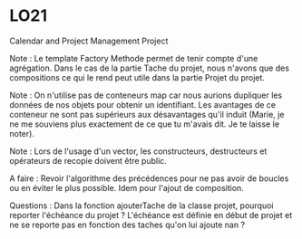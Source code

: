 # LO21
Calendar and Project Management Project

Note : Le template Factory Methode permet de tenir compte d'une agrégation. Dans le cas de la partie Tache du projet, nous n'avons que des compositions ce qui le rend peut utile dans la partie Projet du projet.

Note : On n'utilise pas de conteneurs map car nous aurions dupliquer les données de nos objets pour obtenir un identifiant. Les avantages de ce conteneur ne sont pas supérieurs aux désavantages qu'il induit (Marie, je ne me souviens plus exactement de ce que tu m'avais dit. Je te laisse le noter).

Note : Lors de l'usage d'un vector, les constructeurs, destructeurs et opérateurs de recopie doivent être public. 

A faire :
	Revoir l'algorithme des précédences pour ne pas avoir de boucles ou en éviter le plus possible. Idem pour l'ajout de composition. 

Questions :
	Dans la fonction ajouterTache de la classe projet, pourquoi reporter l'échéance du projet ? L'échéance est définie en début de projet et ne se reporte pas en fonction des taches qu'on lui ajoute nan ?